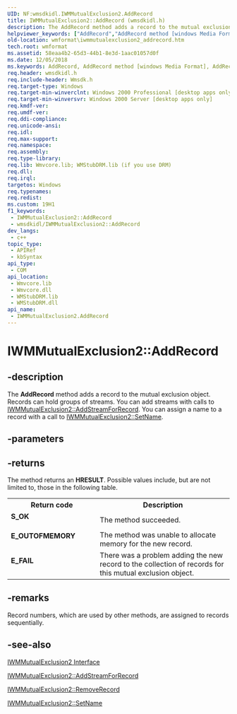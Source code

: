 ```yaml
---
UID: NF:wmsdkidl.IWMMutualExclusion2.AddRecord
title: IWMMutualExclusion2::AddRecord (wmsdkidl.h)
description: The AddRecord method adds a record to the mutual exclusion object.
helpviewer_keywords: ["AddRecord","AddRecord method [windows Media Format]","AddRecord method [windows Media Format]","IWMMutualExclusion2 interface","IWMMutualExclusion2 interface [windows Media Format]","AddRecord method","IWMMutualExclusion2.AddRecord","IWMMutualExclusion2::AddRecord","IWMMutualExclusion2AddRecord","wmformat.iwmmutualexclusion2_addrecord","wmsdkidl/IWMMutualExclusion2::AddRecord"]
old-location: wmformat\iwmmutualexclusion2_addrecord.htm
tech.root: wmformat
ms.assetid: 58eaa4b2-65d3-44b1-8e3d-1aac01057d0f
ms.date: 12/05/2018
ms.keywords: AddRecord, AddRecord method [windows Media Format], AddRecord method [windows Media Format],IWMMutualExclusion2 interface, IWMMutualExclusion2 interface [windows Media Format],AddRecord method, IWMMutualExclusion2.AddRecord, IWMMutualExclusion2::AddRecord, IWMMutualExclusion2AddRecord, wmformat.iwmmutualexclusion2_addrecord, wmsdkidl/IWMMutualExclusion2::AddRecord
req.header: wmsdkidl.h
req.include-header: Wmsdk.h
req.target-type: Windows
req.target-min-winverclnt: Windows 2000 Professional [desktop apps only],Windows Media Format 9 Series SDK, or later versions of the SDK
req.target-min-winversvr: Windows 2000 Server [desktop apps only]
req.kmdf-ver: 
req.umdf-ver: 
req.ddi-compliance: 
req.unicode-ansi: 
req.idl: 
req.max-support: 
req.namespace: 
req.assembly: 
req.type-library: 
req.lib: Wmvcore.lib; WMStubDRM.lib (if you use DRM)
req.dll: 
req.irql: 
targetos: Windows
req.typenames: 
req.redist: 
ms.custom: 19H1
f1_keywords:
 - IWMMutualExclusion2::AddRecord
 - wmsdkidl/IWMMutualExclusion2::AddRecord
dev_langs:
 - c++
topic_type:
 - APIRef
 - kbSyntax
api_type:
 - COM
api_location:
 - Wmvcore.lib
 - Wmvcore.dll
 - WMStubDRM.lib
 - WMStubDRM.dll
api_name:
 - IWMMutualExclusion2.AddRecord
---
```


# IWMMutualExclusion2::AddRecord


## -description

The <b>AddRecord</b> method adds a record to the mutual exclusion object. Records can hold groups of streams. You can add streams with calls to <a href="https://docs.microsoft.com/windows/desktop/api/wmsdkidl/nf-wmsdkidl-iwmmutualexclusion2-addstreamforrecord">IWMMutualExclusion2::AddStreamForRecord</a>. You can assign a name to a record with a call to <a href="https://docs.microsoft.com/windows/desktop/api/wmsdkidl/nf-wmsdkidl-iwmmutualexclusion2-setname">IWMMutualExclusion2::SetName</a>.

## -parameters

## -returns

The method returns an <b>HRESULT</b>. Possible values include, but are not limited to, those in the following table.

<table>
<tr>
<th>Return code</th>
<th>Description</th>
</tr>
<tr>
<td width="40%">
<dl>
<dt><b>S_OK</b></dt>
</dl>
</td>
<td width="60%">
The method succeeded.

</td>
</tr>
<tr>
<td width="40%">
<dl>
<dt><b>E_OUTOFMEMORY</b></dt>
</dl>
</td>
<td width="60%">
The method was unable to allocate memory for the new record.

</td>
</tr>
<tr>
<td width="40%">
<dl>
<dt><b>E_FAIL</b></dt>
</dl>
</td>
<td width="60%">
There was a problem adding the new record to the collection of records for this mutual exclusion object.

</td>
</tr>
</table>

## -remarks

Record numbers, which are used by other methods, are assigned to records sequentially.

## -see-also

<a href="https://docs.microsoft.com/windows/desktop/api/wmsdkidl/nn-wmsdkidl-iwmmutualexclusion2">IWMMutualExclusion2 Interface</a>



<a href="https://docs.microsoft.com/windows/desktop/api/wmsdkidl/nf-wmsdkidl-iwmmutualexclusion2-addstreamforrecord">IWMMutualExclusion2::AddStreamForRecord</a>



<a href="https://docs.microsoft.com/windows/desktop/api/wmsdkidl/nf-wmsdkidl-iwmmutualexclusion2-removerecord">IWMMutualExclusion2::RemoveRecord</a>



<a href="https://docs.microsoft.com/windows/desktop/api/wmsdkidl/nf-wmsdkidl-iwmmutualexclusion2-setname">IWMMutualExclusion2::SetName</a>

